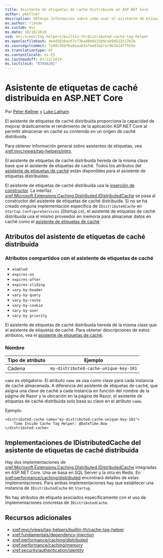 ```yaml
---
title: Asistente de etiquetas de caché distribuida en ASP.NET Core
author: pkellner
description: Obtenga información sobre cómo usar el asistente de etiquetas de caché distribuida.
ms.author: riande
ms.custom: mvc
ms.date: 10/10/2018
uid: mvc/views/tag-helpers/builtin-th/distributed-cache-tag-helper
ms.openlocfilehash: 4e4d383bac67c73bad8b0a31b9ceb9452251761b
ms.sourcegitcommit: 7a40c56bf6a6aaa63a7ee83a2cac9b3a1d77555e
ms.translationtype: HT
ms.contentlocale: es-ES
ms.lasthandoff: 07/12/2019
ms.locfileid: "67856201"
---
```

# <a name="distributed-cache-tag-helper-in-aspnet-core"></a>Asistente de etiquetas de caché distribuida en ASP.NET Core

Por [Peter Kellner](https://peterkellner.net) y [Luke Latham](https://github.com/guardrex)

El asistente de etiquetas de caché distribuida proporciona la capacidad de mejorar drásticamente el rendimiento de la aplicación ASP.NET Core al permitir almacenar en caché su contenido en un origen de caché distribuida.

Para obtener información general sobre asistentes de etiquetas, vea <xref:mvc/views/tag-helpers/intro>.

El asistente de etiquetas de caché distribuida hereda de la misma clase base que el asistente de etiquetas de caché. Todos los atributos del [asistente de etiquetas de caché](xref:mvc/views/tag-helpers/builtin-th/cache-tag-helper) están disponibles para el asistente de etiquetas distribuidas.

El asistente de etiquetas de caché distribuida usa la [inserción de constructor](xref:fundamentals/dependency-injection#constructor-injection-behavior). La interfaz <xref:Microsoft.Extensions.Caching.Distributed.IDistributedCache> se pasa al constructor del asistente de etiquetas de caché distribuida. Si no se ha creado ninguna implementación específica de `IDistributedCache` en `Startup.ConfigureServices` (*Startup.cs*), el asistente de etiquetas de caché distribuida usa el mismo proveedor en memoria para almacenar datos en caché como el [asistente de etiquetas de caché](xref:mvc/views/tag-helpers/builtin-th/cache-tag-helper).

## <a name="distributed-cache-tag-helper-attributes"></a>Atributos del asistente de etiquetas de caché distribuida

### <a name="attributes-shared-with-the-cache-tag-helper"></a>Atributos compartidos con el asistente de etiquetas de caché

* `enabled`
* `expires-on`
* `expires-after`
* `expires-sliding`
* `vary-by-header`
* `vary-by-query`
* `vary-by-route`
* `vary-by-cookie`
* `vary-by-user`
* `vary-by priority`

El asistente de etiquetas de caché distribuida hereda de la misma clase que el asistente de etiquetas de caché. Para obtener descripciones de estos atributos, vea el [asistente de etiquetas de caché](xref:mvc/views/tag-helpers/builtin-th/cache-tag-helper).

### <a name="name"></a>Nombre

| Tipo de atributo | Ejemplo                               |
| -------------- | ------------------------------------- |
| Cadena         | `my-distributed-cache-unique-key-101` |

`name` es obligatorio. El atributo `name` se usa como clave para cada instancia de caché almacenada. A diferencia del asistente de etiquetas de caché, que asigna una clave de caché a cada instancia en función del nombre de la página de Razor y la ubicación en la página de Razor, el asistente de etiquetas de caché distribuida solo basa su clave en el atributo `name`.

Ejemplo:

```cshtml
<distributed-cache name="my-distributed-cache-unique-key-101">
    Time Inside Cache Tag Helper: @DateTime.Now
</distributed-cache>
```

## <a name="distributed-cache-tag-helper-idistributedcache-implementations"></a>Implementaciones de IDistributedCache del asistente de etiquetas de caché distribuida

Hay dos implementaciones de <xref:Microsoft.Extensions.Caching.Distributed.IDistributedCache> integradas en ASP.NET Core. Una se basa en SQL Server y la otra en Redis. En <xref:performance/caching/distributed> encontrará detalles de estas implementaciones. Para ambas implementaciones hay que establecer una instancia de `IDistributedCache` en `Startup`.

No hay atributos de etiqueta asociados específicamente con el uso de implementaciones concretas de `IDistributedCache`.

## <a name="additional-resources"></a>Recursos adicionales

* <xref:mvc/views/tag-helpers/builtin-th/cache-tag-helper>
* <xref:fundamentals/dependency-injection>
* <xref:performance/caching/distributed>
* <xref:performance/caching/memory>
* <xref:security/authentication/identity>
